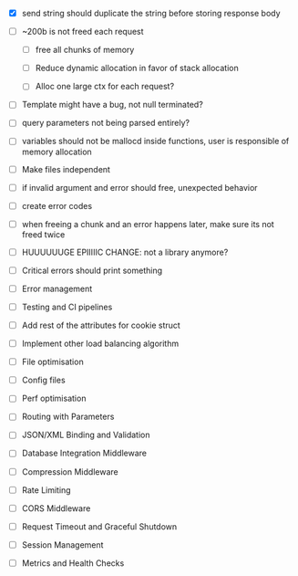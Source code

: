 - [x] send string should duplicate the string before storing response body
- [ ] ~200b is not freed each request
    - [ ] free all chunks of memory
    - [ ] Reduce dynamic allocation in favor of stack allocation

    - [ ] Alloc one large ctx for each request? 
- [ ] Template might have a bug, not null terminated?
- [ ] query parameters not being parsed entirely?

- [ ] variables should not be mallocd inside functions, user is responsible of memory allocation

- [ ] Make files independent
- [ ] if invalid argument and error should free, unexpected behavior
- [ ] create error codes
- [ ] when freeing a chunk and an error happens later, make sure its not freed twice
- [ ] HUUUUUUGE EPIIIIIC CHANGE: not a library anymore?



- [ ] Critical errors should print something
- [ ] Error management
- [ ] Testing and CI pipelines
- [ ] Add rest of the attributes for cookie struct
- [ ] Implement other load balancing algorithm
- [ ] File optimisation
- [ ] Config files
- [ ] Perf optimisation
- [ ] Routing with Parameters
- [ ] JSON/XML Binding and Validation
- [ ] Database Integration Middleware
- [ ] Compression Middleware
- [ ] Rate Limiting
- [ ] CORS Middleware
- [ ] Request Timeout and Graceful Shutdown
- [ ] Session Management
- [ ] Metrics and Health Checks
